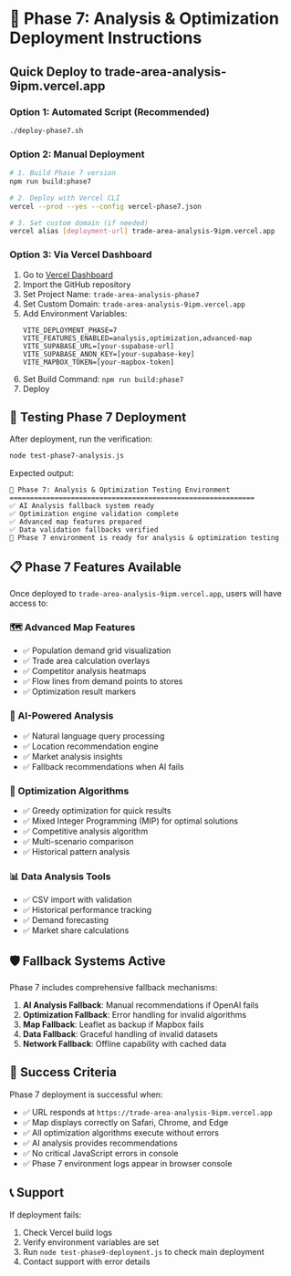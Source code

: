 # 🚀 Phase 7: Analysis & Optimization Deployment Instructions

## Quick Deploy to trade-area-analysis-9ipm.vercel.app

### Option 1: Automated Script (Recommended)
```bash
./deploy-phase7.sh
```

### Option 2: Manual Deployment
```bash
# 1. Build Phase 7 version
npm run build:phase7

# 2. Deploy with Vercel CLI
vercel --prod --yes --config vercel-phase7.json

# 3. Set custom domain (if needed)
vercel alias [deployment-url] trade-area-analysis-9ipm.vercel.app
```

### Option 3: Via Vercel Dashboard
1. Go to [Vercel Dashboard](https://vercel.com/dashboard)
2. Import the GitHub repository
3. Set Project Name: `trade-area-analysis-phase7`
4. Set Custom Domain: `trade-area-analysis-9ipm.vercel.app`
5. Add Environment Variables:
   ```
   VITE_DEPLOYMENT_PHASE=7
   VITE_FEATURES_ENABLED=analysis,optimization,advanced-map
   VITE_SUPABASE_URL=[your-supabase-url]
   VITE_SUPABASE_ANON_KEY=[your-supabase-key]
   VITE_MAPBOX_TOKEN=[your-mapbox-token]
   ```
6. Set Build Command: `npm run build:phase7`
7. Deploy

## 🧪 Testing Phase 7 Deployment

After deployment, run the verification:
```bash
node test-phase7-analysis.js
```

Expected output:
```
🧪 Phase 7: Analysis & Optimization Testing Environment
============================================================
✅ AI Analysis fallback system ready
✅ Optimization engine validation complete  
✅ Advanced map features prepared
✅ Data validation fallbacks verified
🎯 Phase 7 environment is ready for analysis & optimization testing
```

## 📋 Phase 7 Features Available

Once deployed to `trade-area-analysis-9ipm.vercel.app`, users will have access to:

### 🗺️ Advanced Map Features
- ✅ Population demand grid visualization
- ✅ Trade area calculation overlays
- ✅ Competitor analysis heatmaps
- ✅ Flow lines from demand points to stores
- ✅ Optimization result markers

### 🤖 AI-Powered Analysis
- ✅ Natural language query processing
- ✅ Location recommendation engine
- ✅ Market analysis insights
- ✅ Fallback recommendations when AI fails

### 🔧 Optimization Algorithms
- ✅ Greedy optimization for quick results
- ✅ Mixed Integer Programming (MIP) for optimal solutions
- ✅ Competitive analysis algorithm
- ✅ Multi-scenario comparison
- ✅ Historical pattern analysis

### 📊 Data Analysis Tools
- ✅ CSV import with validation
- ✅ Historical performance tracking
- ✅ Demand forecasting
- ✅ Market share calculations

## 🛡️ Fallback Systems Active

Phase 7 includes comprehensive fallback mechanisms:

1. **AI Analysis Fallback**: Manual recommendations if OpenAI fails
2. **Optimization Fallback**: Error handling for invalid algorithms
3. **Map Fallback**: Leaflet as backup if Mapbox fails
4. **Data Fallback**: Graceful handling of invalid datasets
5. **Network Fallback**: Offline capability with cached data

## 🎯 Success Criteria

Phase 7 deployment is successful when:
- ✅ URL responds at `https://trade-area-analysis-9ipm.vercel.app`
- ✅ Map displays correctly on Safari, Chrome, and Edge
- ✅ All optimization algorithms execute without errors
- ✅ AI analysis provides recommendations
- ✅ No critical JavaScript errors in console
- ✅ Phase 7 environment logs appear in browser console

## 📞 Support

If deployment fails:
1. Check Vercel build logs
2. Verify environment variables are set
3. Run `node test-phase9-deployment.js` to check main deployment
4. Contact support with error details